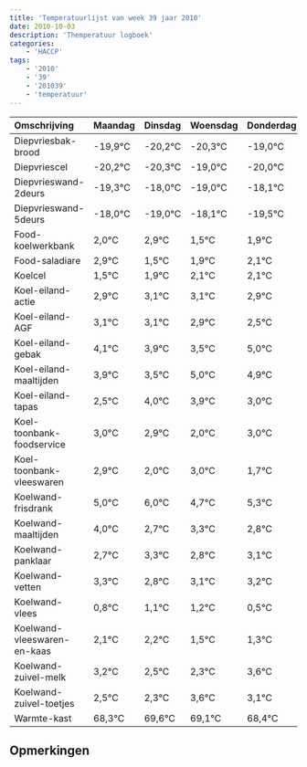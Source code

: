 ```yaml
---
title: 'Temperatuurlijst van week 39 jaar 2010'
date: 2010-10-03
description: 'Themperatuur logboek'
categories:
    - 'HACCP'
tags:
    - '2010'
    - '39'
    - '201039'
    - 'temperatuur'
---
```

|Omschrijving|Maandag|Dinsdag|Woensdag|Donderdag|Vrijdag|Zaterdag|Zondag|
|:---|:---|:---|:---|:---|:---|:---|:---|
|Diepvriesbak-brood|-19,9°C|-20,2°C|-20,3°C|-19,0°C|-20,0°C|-19,1°C|-20,5°C|
|Diepvriescel|-20,2°C|-20,3°C|-19,0°C|-20,0°C|-19,1°C|-20,5°C|-20,1°C|
|Diepvrieswand-2deurs|-19,3°C|-18,0°C|-19,0°C|-18,1°C|-19,5°C|-19,1°C|-18,9°C|
|Diepvrieswand-5deurs|-18,0°C|-19,0°C|-18,1°C|-19,5°C|-19,1°C|-18,9°C|-18,9°C|
|Food-koelwerkbank|2,0°C|2,9°C|1,5°C|1,9°C|2,1°C|2,1°C|1,9°C|
|Food-saladiare|2,9°C|1,5°C|1,9°C|2,1°C|2,1°C|1,9°C|1,5°C|
|Koelcel|1,5°C|1,9°C|2,1°C|2,1°C|1,9°C|1,5°C|3,0°C|
|Koel-eiland-actie|2,9°C|3,1°C|3,1°C|2,9°C|2,5°C|4,0°C|3,9°C|
|Koel-eiland-AGF|3,1°C|3,1°C|2,9°C|2,5°C|4,0°C|3,9°C|3,0°C|
|Koel-eiland-gebak|4,1°C|3,9°C|3,5°C|5,0°C|4,9°C|4,0°C|5,0°C|
|Koel-eiland-maaltijden|3,9°C|3,5°C|5,0°C|4,9°C|4,0°C|5,0°C|3,7°C|
|Koel-eiland-tapas|2,5°C|4,0°C|3,9°C|3,0°C|4,0°C|2,7°C|3,3°C|
|Koel-toonbank-foodservice|3,0°C|2,9°C|2,0°C|3,0°C|1,7°C|2,3°C|1,8°C|
|Koel-toonbank-vleeswaren|2,9°C|2,0°C|3,0°C|1,7°C|2,3°C|1,8°C|2,1°C|
|Koelwand-frisdrank|5,0°C|6,0°C|4,7°C|5,3°C|4,8°C|5,1°C|5,2°C|
|Koelwand-maaltijden|4,0°C|2,7°C|3,3°C|2,8°C|3,1°C|3,2°C|2,5°C|
|Koelwand-panklaar|2,7°C|3,3°C|2,8°C|3,1°C|3,2°C|2,5°C|2,3°C|
|Koelwand-vetten|3,3°C|2,8°C|3,1°C|3,2°C|2,5°C|2,3°C|3,6°C|
|Koelwand-vlees|0,8°C|1,1°C|1,2°C|0,5°C|0,3°C|1,6°C|1,1°C|
|Koelwand-vleeswaren-en-kaas|2,1°C|2,2°C|1,5°C|1,3°C|2,6°C|2,1°C|1,4°C|
|Koelwand-zuivel-melk|3,2°C|2,5°C|2,3°C|3,6°C|3,1°C|2,4°C|3,5°C|
|Koelwand-zuivel-toetjes|2,5°C|2,3°C|3,6°C|3,1°C|2,4°C|3,5°C|2,5°C|
|Warmte-kast|68,3°C|69,6°C|69,1°C|68,4°C|69,5°C|68,5°C|69,5°C|

## Opmerkingen



